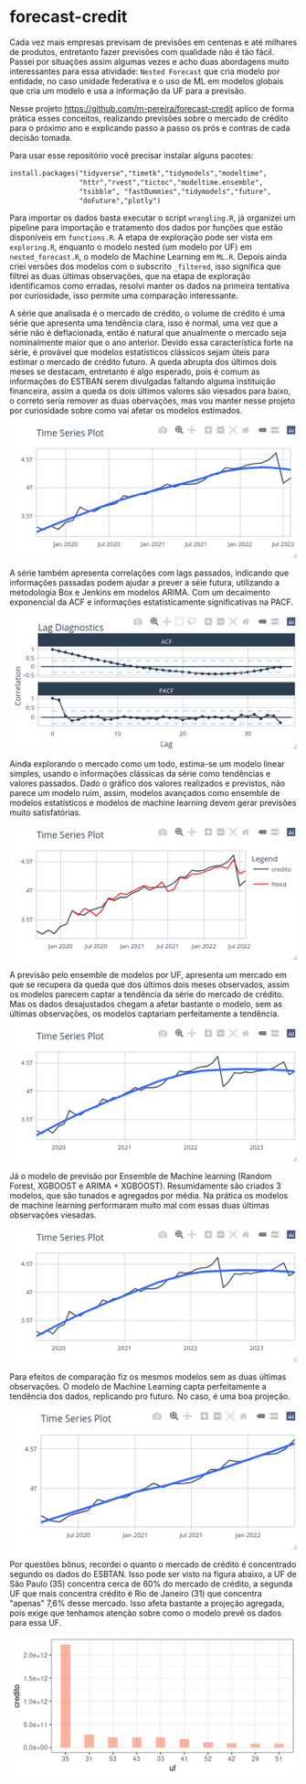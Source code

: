 
# forecast-credit

<!-- badges: start -->
<!-- badges: end -->

Cada vez mais empresas previsam de previsões em centenas e até milhares de produtos, entretanto fazer previsões com qualidade não é tão fácil. Passei por situações assim algumas vezes e acho duas abordagens muito interessantes para essa atividade: `Nested Forecast` que cria modelo por entidade, no caso unidade federativa e o uso de ML em modelos globais que cria um modelo e usa a informação da UF para a previsão. 

Nesse projeto <https://github.com/m-pereira/forecast-credit> aplico de forma prática esses conceitos, realizando previsões sobre o mercado de crédito para o próximo ano e explicando passo a passo os prós e contras de cada decisão tomada. 

Para usar esse repositório você precisar instalar alguns pacotes:
```
install.packages("tidyverse","timetk","tidymodels","modeltime",
                 "httr","rvest","tictoc","modeltime.ensemble",
                 "tsibble", "fastDummies","tidymodels","future",
                 "doFuture","plotly")
```


Para importar os dados basta executar o script `wrangling.R`, já organizei um pipeline para importação e tratamento dos dados por funções que estão disponíveis em `functions.R`. A etapa de exploração pode ser vista em `exploring.R`, enquanto o modelo nested (um modelo por UF) em `nested_forecast.R`, o modelo de Machine Learning em `ML.R`. Depois ainda criei versões dos modelos com o subscrito `_filtered`, isso significa que filtrei as duas últimas observações, que na etapa de exploração identificamos como erradas, resolvi manter os dados na primeira tentativa por curiosidade, isso permite uma comparação interessante.


A série que analisada é o mercado de crédito, o volume de crédito é uma série que apresenta uma tendência clara, isso é normal, uma vez que a série não é deflacionada, então é natural que anualmente o mercado seja nominalmente maior que o ano anterior. Devido essa característica forte na série, é provável que modelos estatísticos clássicos sejam úteis para estimar o mercado de crédito futuro. A queda abrupta dos últimos dois meses se destacam, entretanto é algo esperado, pois é comum as informações do ESTBAN serem divulgadas faltando alguma instituição financeira, assim a queda os dois últimos valores são viesados para baixo, o correto seria remover as duas obervações, mas vou manter nesse projeto por curiosidade sobre como vai afetar os modelos estimados.


![alt text](https://github.com/m-pereira/forecast-credit/blob/main/ts.png)

A série também apresenta correlações com lags passados, indicando que informações passadas podem ajudar a prever a séie futura, utilizando a metodologia Box e Jenkins em modelos ARIMA. Com um decaimento exponencial da ACF e informações estatisticamente significativas na PACF.

![alt text](https://github.com/m-pereira/forecast-credit/blob/main/acf_pacf.png)

Ainda explorando o mercado como um todo, estima-se um modelo linear simples, usando o informações clássicas da série como tendências e valores passados.  Dado o gráfico dos valores realizados e previstos, não parece um modelo ruim, assim, modelos avançados como ensemble de modelos estatísticos e modelos de machine learning devem gerar previsões muito satisfatórias.

![alt text](https://github.com/m-pereira/forecast-credit/blob/main/lm_classic.png)

A previsão pelo ensemble de modelos por UF, apresenta  um mercado em que se recupera da queda que dos últimos dois meses observados, assim os modelos parecem captar a tendência da série do mercado de crédito. Mas os dados desajustados chegam a afetar bastante o modelo, sem as últimas observações, os modelos captariam perfeitamente a tendência.

![alt text](https://github.com/m-pereira/forecast-credit/blob/main/forecast-ensemble.png)


Já o modelo de previsão por Ensemble de Machine learning (Random Forest, XGBOOST e ARIMA + XGBOOST). Resumidamente são criados 3 modelos, que são tunados e agregados por média. Na prática os modelos de machine learning performaram muito mal com essas duas últimas observações viesadas.

![alt text](https://github.com/m-pereira/forecast-credit/blob/main/forecast-ensemble.png)

Para efeitos de comparação fiz os mesmos modelos sem as duas últimas observações. O modelo de Machine Learning capta perfeitamente a tendência dos dados, replicando pro futuro. No caso, é uma boa projeção.

![alt text](https://github.com/m-pereira/forecast-credit/blob/main/ML_f_filtered.png)


Por questões bônus, recordei o quanto o mercado de crédito é concentrado segundo os dados do ESBTAN. Isso pode ser visto na figura abaixo, a UF de São Paulo (35) concentra cerca de 60% do mercado de crédito, a segunda UF que mais concentra crédito é Rio de Janeiro (31) que concentra "apenas" 7,6% desse mercado. Isso afeta bastante a projeção agregada, pois exige que tenhamos atenção sobre como o modelo prevê os dados para essa UF.


![alt text](https://github.com/m-pereira/forecast-credit/blob/main/conc.png)

